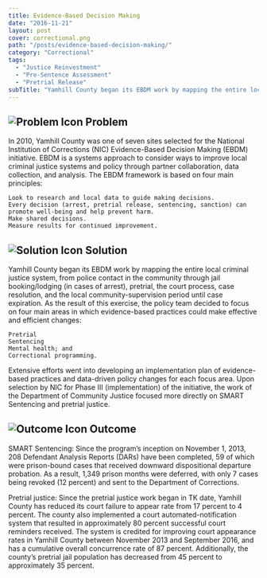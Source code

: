 ```yaml
---
title: Evidence-Based Decision Making
date: "2016-11-21"
layout: post
cover: correctional.png
path: "/posts/evidence-based-decision-making/"
category: "Correctional"
tags:
  - "Justice Reinvestment"
  - "Pre-Sentence Assessment"
  - "Pretrial Release"
subTitle: "Yamhill County began its EBDM work by mapping the entire local criminal justice system, from police contact in the community through jail booking/lodging (in cases of arrest), pretrial, the court process, case resolution, and the local community-supervision period until case expiration."
---
```

## ![Problem Icon](https://github.com/google/material-design-icons/raw/master/alert/1x_web/ic_error_outline_black_48dp.png "Problem") Problem

 In 2010, Yamhill County was one of seven sites selected for the National Institution of Corrections (NIC) Evidence-Based Decision Making (EBDM) initiative. EBDM is a systems approach to consider ways to improve local criminal justice systems and policy through partner collaboration, data collection, and analysis. The EBDM framework is based on four main principles:

    Look to research and local data to guide making decisions.
    Every decision (arrest, pretrial release, sentencing, sanction) can promote well-being and help prevent harm.
    Make shared decisions.
    Measure results for continued improvement.

## ![Solution Icon](https://github.com/google/material-design-icons/raw/master/action/1x_web/ic_lightbulb_outline_black_48dp.png "Solution") Solution
 Yamhill County began its EBDM work by mapping the entire local criminal justice system, from police contact in the community through jail booking/lodging (in cases of arrest), pretrial, the court process, case resolution, and the local community-supervision period until case expiration. As the result of this exercise, the policy team decided to focus on four main areas in which evidence-based practices could make effective and efficient changes:

    Pretrial
    Sentencing
    Mental health; and
    Correctional programming.

Extensive efforts went into developing an implementation plan of evidence-based practices and data-driven policy changes for each focus area. Upon selection by NIC for Phase III (implementation) of the initiative, the work of the Department of Community Justice focused more directly on SMART Sentencing and pretrial justice. 
## ![Outcome Icon](https://github.com/google/material-design-icons/raw/master/action/1x_web/ic_view_list_black_48dp.png "Outcome") Outcome
 SMART Sentencing: Since the program’s inception on November 1, 2013, 208 Defendant Analysis Reports (DARs) have been completed, 59 of which were prison-bound cases that received downward dispositional departure probation. As a result, 1,349 prison months were deferred, with only 7 cases being revoked (12 percent) and sent to the Department of Corrections.

Pretrial justice: Since the pretrial justice work began in TK date, Yamhill County has reduced its court failure to appear rate from 17 percent to 4 percent. The county also implemented a court automated-notification system that resulted in approximately 80 percent successful court reminders received. The system is credited for improving court appearance rates in Yamhill County between November 2013 and September 2016, and has a cumulative overall concurrence rate of 87 percent. Additionally, the county’s pretrial jail population has decreased from 45 percent to approximately 35 percent. 